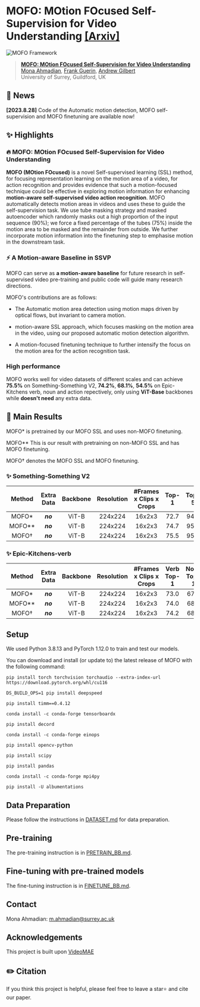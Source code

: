 # MOFO: MOtion FOcused Self-Supervision for Video Understanding [[Arxiv]](https://arxiv.org/abs/2308.12447)

![MOFO Framework](figs/MF.png)  

> [**MOFO: MOtion FOcused Self-Supervision for Video Understanding**](https://arxiv.org/abs/2308.12447)<br>
> [Mona Ahmadian](https://github.com/moohnai), [Frank Guerin](), [Andrew Gilbert]()
<br>University of Surrey, Guildford, UK

## 📰 News
**[2023.8.28]**  Code of the Automatic motion detection, MOFO self-supervision and MOFO finetuning are available now! <br>


## ✨ Highlights

### 🔥 MOFO: MOtion FOcused Self-Supervision for Video Understanding 
**MOFO (MOtion FOcused)** is a novel Self-supervised learning (SSL) method, for focusing representation learning on the motion area of a video, for action recognition and provides evidence that such a motion-focused technique could be effective in exploring motion information for enhancing **motion-aware self-supervised video action recognition**. MOFO automatically detects motion areas in videos and uses these to guide the self-supervision task. We use tube masking strategy and masked autoencoder which randomly masks out a high proportion of the input sequence (90%); we force a fixed percentage of the tubes (75\%) inside the motion area to be masked and the remainder from outside. We further incorporate motion information into the finetuning step to emphasise motion in the downstream task. 



### ⚡️ A Motion-aware Baseline in SSVP

MOFO can serve as **a motion-aware baseline** for future research in self-supervised video pre-training and public code will guide many research directions.

MOFO's contributions are as follows:
  
- The Automatic motion area detection using motion maps driven by optical flows, but invariant to camera motion.

-  motion-aware SSL approach, which focuses masking on the motion area in the video, using our proposed automatic motion detection algorithm.

- A motion-focused finetuning technique to further intensify the focus on the motion area for the action recognition task.


###  High performance

MOFO works well for video datasets of different scales and can achieve **75.5%** on Something-Something V2, **74.2%**, **68.1%**, **54.5%** on Epic-Kitchens verb, noun and action repectively, only using **ViT-Base** backbones while **doesn't need** any extra data.

## 🚀 Main Results
MOFO* is pretrained by our MOFO SSL and uses non-MOFO finetuning.

MOFO** This is our result with pretraining on non-MOFO SSL and has MOFO finetuning.

MOFO† denotes the MOFO SSL and MOFO finetuning.
### ✨ Something-Something V2

|  Method  | Extra Data | Backbone | Resolution | #Frames x Clips x Crops | Top-1 | Top-5 |
| :------: | :--------: | :------: | :--------: | :---------------------: | :---: | :---: |
| MOFO*   |  ***no***  |  ViT-B   |  224x224   |         16x2x3          | 72.7   | 94.2  |
| MOFO**   |  ***no***  |  ViT-B   |  224x224   |         16x2x3          | 74.7  | 95.0  |
| MOFO†   |  ***no***  |  ViT-B   |  224x224   |         16x2x3          | 75.5  | 95.3  |


### ✨ Epic-Kitchens-verb

|  Method  | Extra Data | Backbone | Resolution | #Frames x Clips x Crops | Verb Top-1 | Noun Top-1 | Action Top-1 |
| :------: | :--------: | :------: | :--------: | :---------------------: | :---: | :---: | :---: |
| MOFO*   |  ***no***  |  ViT-B   |  224x224   |         16x2x3          | 73.0   | 67.1 | 54.1|
| MOFO**   |  ***no***  |  ViT-B   |  224x224   |         16x2x3          | 74.0 | 68.0  | 54.5 |
| MOFO†   |  ***no***  |  ViT-B   |  224x224   |         16x2x3          | 74.2  | 68.1 | 54.5 |



##  Setup
We used Python 3.8.13 and PyTorch 1.12.0 to train and test our models.

You can download and install (or update to) the latest release of MOFO with the following command:
```
pip install torch torchvision torchaudio --extra-index-url https://download.pytorch.org/whl/cu116

DS_BUILD_OPS=1 pip install deepspeed

pip install timm==0.4.12

conda install -c conda-forge tensorboardx

pip install decord

conda install -c conda-forge einops

pip install opencv-python

pip install scipy

pip install pandas

conda install -c conda-forge mpi4py

pip install -U albumentations
```

##  Data Preparation

Please follow the instructions in [DATASET.md](DATASET.md) for data preparation.

##  Pre-training

The pre-training instruction is in [PRETRAIN_BB.md](PRETRAIN.md).

##  Fine-tuning with pre-trained models

The fine-tuning instruction is in [FINETUNE_BB.md](FINETUNE.md).


##  Contact 

Mona Ahmadian: m.ahmadian@surrey.ac.uk

## Acknowledgements
This project is built upon [VideoMAE](https://github.com/MCG-NJU/VideoMAE)

## ✏️ Citation

If you think this project is helpful, please feel free to leave a star⭐️ and cite our paper.
